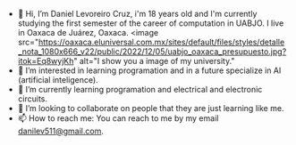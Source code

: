 


- 👋 Hi, I’m Daniel Levoreiro Cruz, i'm 18 years old and I'm currently studying the first semester of the career of computation in UABJO. I live in Oaxaca de Juárez, Oaxaca.
  <image src="https://oaxaca.eluniversal.com.mx/sites/default/files/styles/detalle_nota_1080x666_v22/public/2022/12/05/uabjo_oaxaca_presupuesto.jpg?itok=Eq8wyjKh" alt="I show you a image of my university."
- 👀 I’m interested in learning programation and in a future specialize in AI (artificial inteligence).
- 🌱 I’m currently learning programation and electrical and electronic circuits.
- 💞️ I’m looking to collaborate on people that they are just learning like me.
- 📫 How to reach me: You can reach to me by my email <danilev511@gmail.com>.

<!---
DaniLevcruz/DaniLevcruz is a ✨ special ✨ repository because its `README.md` (this file) appears on your GitHub profile.
You can click the Preview link to take a look at your changes.
--->

